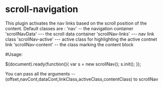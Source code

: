 # scroll-navigation
This plugin activates the nav links based on the scroll position of the content.
Default classes are : 
'nav' --  the navigation container
'scrollNavData' --- the scroll data container
'scrollNav-links' --- nav link class
'scrollNav-active' --- active class for highlighting the active contnet link
'scrollNav-content' -- the class marking the content block

#Usage:

$(document).ready(function(){
    var s = new scrollNav();
    s.init();
});

You can pass all the arguments -- (offset,navCont,dataCont,linkClass,activeClass,contentClass) to scrollNav


